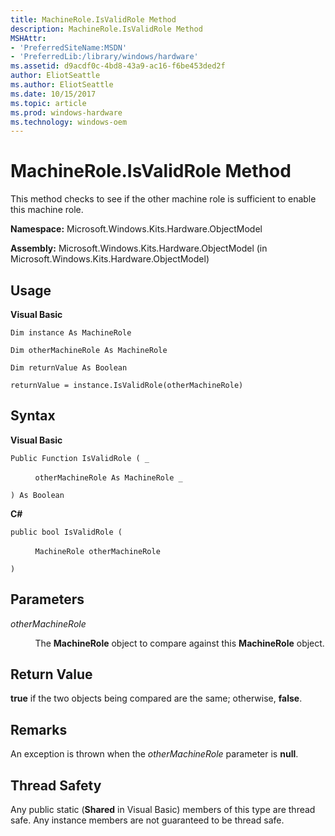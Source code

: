 ```yaml
---
title: MachineRole.IsValidRole Method
description: MachineRole.IsValidRole Method
MSHAttr:
- 'PreferredSiteName:MSDN'
- 'PreferredLib:/library/windows/hardware'
ms.assetid: d9acdf0c-4bd8-43a9-ac16-f6be453ded2f
author: EliotSeattle
ms.author: EliotSeattle
ms.date: 10/15/2017
ms.topic: article
ms.prod: windows-hardware
ms.technology: windows-oem
---
```


# MachineRole.IsValidRole Method


This method checks to see if the other machine role is sufficient to enable this machine role.

**Namespace:** Microsoft.Windows.Kits.Hardware.ObjectModel

**Assembly:** Microsoft.Windows.Kits.Hardware.ObjectModel (in Microsoft.Windows.Kits.Hardware.ObjectModel)

## <span id="Usage"></span><span id="usage"></span><span id="USAGE"></span>Usage


**Visual Basic**

`Dim instance As MachineRole`

`Dim otherMachineRole As MachineRole`

`Dim returnValue As Boolean`

`returnValue = instance.IsValidRole(otherMachineRole)`

## <span id="Syntax"></span><span id="syntax"></span><span id="SYNTAX"></span>Syntax


**Visual Basic**

`Public Function IsValidRole ( _`

          `otherMachineRole As MachineRole _`

`) As Boolean`

**C#**

`public bool IsValidRole (`

          `MachineRole otherMachineRole`

`) `

## <span id="Parameters"></span><span id="parameters"></span><span id="PARAMETERS"></span>Parameters


*otherMachineRole*

          The **MachineRole** object to compare against this **MachineRole** object.

## <span id="Return_Value"></span><span id="return_value"></span><span id="RETURN_VALUE"></span>Return Value


**true** if the two objects being compared are the same; otherwise, **false**.

## <span id="Remarks"></span><span id="remarks"></span><span id="REMARKS"></span>Remarks


An exception is thrown when the *otherMachineRole* parameter is **null**.

## <span id="Thread_Safety"></span><span id="thread_safety"></span><span id="THREAD_SAFETY"></span>Thread Safety


Any public static (**Shared** in Visual Basic) members of this type are thread safe. Any instance members are not guaranteed to be thread safe.

 

 






